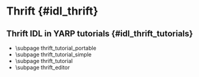 Thrift                                                             {#idl_thrift}
======

Thrift IDL in YARP tutorials                             {#idl_thrift_tutorials}
----------------------------

* \subpage thrift_tutorial_portable
* \subpage thrift_tutorial_simple
* \subpage thrift_tutorial
* \subpage thrift_editor
